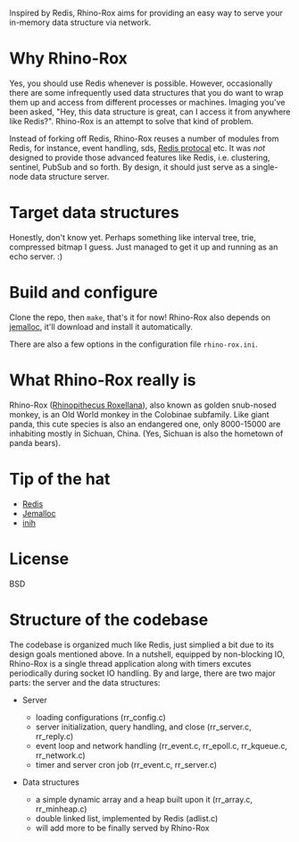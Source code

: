 Inspired by Redis, Rhino-Rox aims for providing an easy way to serve your in-memory data structure via network.

# Why Rhino-Rox
Yes, you should use Redis whenever is possible. However, occasionally there are some infrequently used data structures that you do want to wrap them up and access from different processes or machines. Imaging you've been asked, "Hey, this data structure is great, can I access it from anywhere like Redis?". Rhino-Rox is an attempt to solve that kind of problem.

Instead of forking off Redis, Rhino-Rox reuses a number of modules from Redis, for instance, event handling, sds, [Redis protocal][1] etc. It was *not* designed to provide those advanced features like Redis, i.e. clustering, sentinel, PubSub and so forth. By design, it should just serve as a single-node data structure server.

# Target data structures
Honestly, don't know yet. Perhaps something like interval tree, trie, compressed bitmap I guess. Just managed to get it up and running as an echo server. :)

# Build and configure
Clone the repo, then `make`, that's it for now! Rhino-Rox also depends on [jemalloc][2], it'll download and install it automatically.

There are also a few options in the configuration file `rhino-rox.ini`.

# What Rhino-Rox really is
Rhino-Rox ([Rhinopithecus Roxellana][3]), also known as golden snub-nosed monkey, is an Old World monkey in the Colobinae subfamily. Like giant panda, this cute species is also an endangered one, only 8000-15000 are inhabiting mostly in Sichuan, China. (Yes, Sichuan is also the hometown of panda bears).

# Tip of the hat
* [Redis][4]
* [Jemalloc][2]
* [inih][5]

# License
BSD

# Structure of the codebase
The codebase is organized much like Redis, just simplied a bit due to its design goals mentioned above. In a nutshell, equipped by non-blocking IO, Rhino-Rox is a single thread application along with timers excutes periodically during socket IO handling. By and large, there are two major parts: the server and the data structures:

* Server
    * loading configurations (rr_config.c)
    * server initialization, query handling, and close (rr_server.c, rr_reply.c)
    * event loop and network handling (rr_event.c, rr_epoll.c, rr_kqueue.c, rr_network.c)
    * timer and server cron job (rr_event.c, rr_server.c)

* Data structures
    * a simple dynamic array and a heap built upon it (rr_array.c, rr_minheap.c)
    * double linked list, implemented by Redis (adlist.c)
    * will add more to be finally served by Rhino-Rox

[1]: http://redis.io/topics/protocol
[2]: https://github.com/jemalloc/jemalloc
[3]: https://en.wikipedia.org/wiki/Golden_snub-nosed_monkey
[4]: http://redis.io/
[5]: https://github.com/benhoyt/inih
